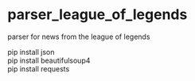 # parser_league_of_legends
parser for news from the league of legends
<div>
pip install json
</div>
<div>
pip install beautifulsoup4
</div>
<div>
pip install requests
</div>
